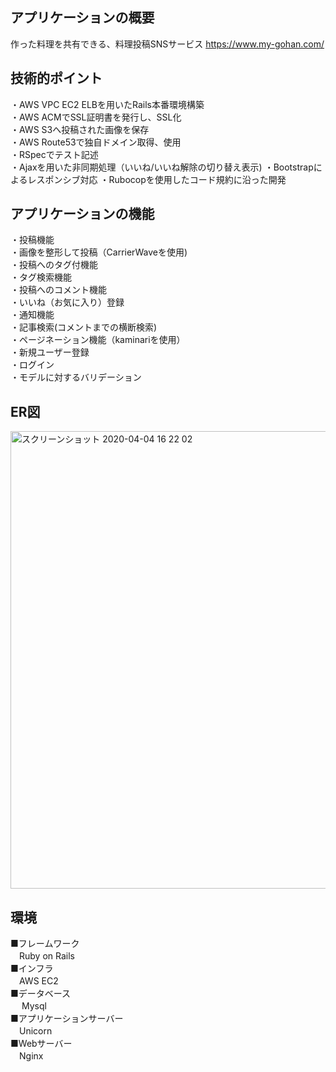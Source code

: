 ## アプリケーションの概要
作った料理を共有できる、料理投稿SNSサービス https://www.my-gohan.com/

## 技術的ポイント
・AWS VPC EC2 ELBを用いたRails本番環境構築  
・AWS ACMでSSL証明書を発行し、SSL化  
・AWS S3へ投稿された画像を保存  
・AWS Route53で独自ドメイン取得、使用  
・RSpecでテスト記述  
・Ajaxを用いた非同期処理（いいね/いいね解除の切り替え表示) 
・Bootstrapによるレスポンシブ対応 
・Rubocopを使用したコード規約に沿った開発  

## アプリケーションの機能
・投稿機能  
・画像を整形して投稿（CarrierWaveを使用)  
・投稿へのタグ付機能  
・タグ検索機能  
・投稿へのコメント機能  
・いいね（お気に入り）登録    
・通知機能  
・記事検索(コメントまでの横断検索)  
・ページネーション機能（kaminariを使用）    
・新規ユーザー登録  
・ログイン  
・モデルに対するバリデーション  

## ER図
<img width="732" alt="スクリーンショット 2020-04-04 16 22 02" src="https://user-images.githubusercontent.com/59824319/78450727-aeb0b680-76bb-11ea-9277-e26c7b04c71b.png">

## 環境
■フレームワーク  
　Ruby on Rails  
■インフラ  
　AWS EC2  
■データベース  
　 Mysql  
■アプリケーションサーバー  
　Unicorn  
■Webサーバー  
　Nginx  
